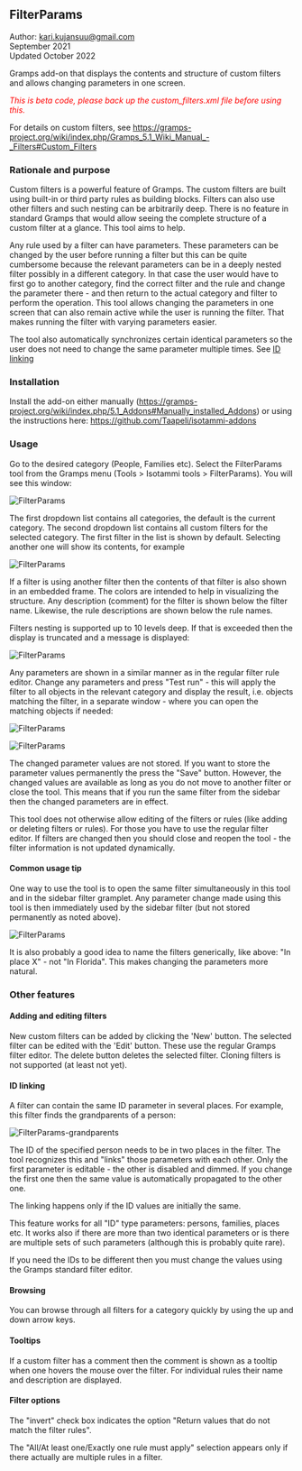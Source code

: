 FilterParams
------------
Author: kari.kujansuu@gmail.com<br>
September 2021<br>
Updated October 2022

Gramps add-on that displays the contents and structure of custom filters and allows changing parameters in one screen.

<span style="color:red">*This is beta code, please back up the custom_filters.xml file before using this.*</span>

For details on custom filters, see https://gramps-project.org/wiki/index.php/Gramps_5.1_Wiki_Manual_-_Filters#Custom_Filters

### Rationale and purpose

Custom filters is a powerful feature of Gramps. The custom filters are built using built-in or third party rules as building blocks. Filters can also use other filters and such nesting can be arbitrarily deep. There is no feature in standard Gramps that would allow seeing the complete structure of a custom filter at a glance. This tool aims to help.

Any rule used by a filter can have parameters. These parameters can be changed by the user before running a filter but this can be quite cumbersome because the relevant parameters can be in a deeply nested filter possibly in a different category. In that case the user would have to first go to another category, find the correct filter and the rule and change the parameter there - and then return to the actual category and filter to perform the operation. This tool allows changing the parameters in one screen that can also remain active while the user is running the filter. That makes running the filter with varying parameters easier.

The tool also automatically synchronizes certain identical parameters so the user does not need to change the same parameter multiple times. See [ID linking](#id-linking)

### Installation

Install the add-on either manually (https://gramps-project.org/wiki/index.php/5.1_Addons#Manually_installed_Addons) or using the instructions here: https://github.com/Taapeli/isotammi-addons

### Usage

Go to the desired category (People, Families etc). Select the FilterParams tool from the Gramps menu (Tools > Isotammi tools > FilterParams). You will see this window:

![FilterParams](FilterParams.png)

The first dropdown list contains all categories, the default is the current category. The second dropdown list contains all custom filters for the selected category. The first filter in the list is shown by default. Selecting another one will show its contents, for example

![FilterParams](FilterParams2.png)

If a filter is using another filter then the contents of that filter is also shown in an embedded frame. The colors are intended to help in visualizing the structure.  Any description (comment) for the filter is shown below the filter name. Likewise, the rule descriptions are shown below the rule names.

Filters nesting is supported up to 10 levels deep. If that is exceeded then the display is truncated and a message is displayed:

![FilterParams](FilterParams-nesting.png)


Any parameters are shown in a similar manner as in the regular filter rule editor. Change any parameters and press "Test run" - this will apply the filter to all objects in the relevant category and display the result, i.e. objects matching the filter, in a separate window - where you can open the matching objects if needed:

![FilterParams](FilterParams-testrun.png)

![FilterParams](FilterParams-testrun-results.png)

The changed parameter values are not stored. If you want to store the parameter values permanently the press the "Save" button. However, the changed values are available as long as you do not move to another filter or close the tool. This means that if you run the same filter from the sidebar then the changed parameters are in effect.

This tool does not otherwise allow editing of the filters or rules (like adding or deleting filters or rules). For those you have to use the regular filter editor. If filters are changed then you should close and reopen the tool - the filter information is not updated dynamically.

#### Common usage tip

One way to use the tool is to open the same filter simultaneously in this tool and in the sidebar filter gramplet. Any parameter change made using this tool is then immediately used by the sidebar filter (but not stored permanently as noted above).

![FilterParams](FilterParams3.png)

It is also probably a good idea to name the filters generically, like above: "In place X" - not "In Florida". This makes changing the parameters more natural.

### Other features

#### Adding and editing filters

New custom filters can be added by clicking the 'New' button. The selected filter can be edited with the 'Edit' button. These use the regular Gramps filter editor. The delete button deletes the selected filter. Cloning filters is not supported (at least not yet).

#### ID linking

A filter can contain the same ID parameter in several places. For example, this filter finds the grandparents of a person:

![FilterParams-grandparents](FilterParams-grandparents.png)

The ID of the specified person needs to be in two places in the filter. The tool recognizes this and "links" those parameters with each other. Only the first parameter is editable - the other is disabled and dimmed. If you change the first one then the same value is automatically propagated to the other one. 

The linking happens only if the ID values are initially the same.

This feature works for all "ID" type parameters: persons, families, places etc. It works also if there are more than two identical parameters or is there are multiple sets of such parameters (although this is probably quite rare). 

If you need the IDs to be different then you must change the values using the Gramps standard filter editor.

#### Browsing

You can browse through all filters for a category quickly by using the up and down arrow keys.

#### Tooltips

If a custom filter has a comment then the comment is shown as a tooltip when one hovers the mouse over the filter. For individual rules their name and description are displayed.

#### Filter options

The "invert" check box indicates the option "Return values that do not match the filter rules".

The "All/At least one/Exactly one rule must apply" selection appears only if there actually are multiple rules in a filter.


